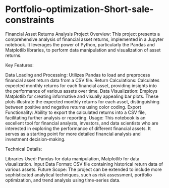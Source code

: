# Portfolio-optimization-Short-sale-constraints
Financial Asset Returns Analysis
Project Overview:
This project presents a comprehensive analysis of financial asset returns, implemented in a Jupyter notebook. It leverages the power of Python, particularly the Pandas and Matplotlib libraries, to perform data manipulation and visualization of asset returns.

Key Features:

Data Loading and Processing: Utilizes Pandas to load and preprocess financial asset return data from a CSV file.
Return Calculations: Calculates expected monthly returns for each financial asset, providing insights into the performance of various assets over time.
Data Visualization: Employs Matplotlib for creating informative and visually appealing bar plots. These plots illustrate the expected monthly returns for each asset, distinguishing between positive and negative returns using color coding.
Export Functionality: Ability to export the calculated returns into a CSV file, facilitating further analysis or reporting.
Usage:
This notebook is an excellent tool for financial analysts, investors, and data scientists who are interested in exploring the performance of different financial assets. It serves as a starting point for more detailed financial analysis and investment decision-making.

Technical Details:

Libraries Used: Pandas for data manipulation, Matplotlib for data visualization.
Input Data Format: CSV file containing historical return data of various assets.
Future Scope:
The project can be extended to include more sophisticated analytical techniques, such as risk assessment, portfolio optimization, and trend analysis using time-series data.
